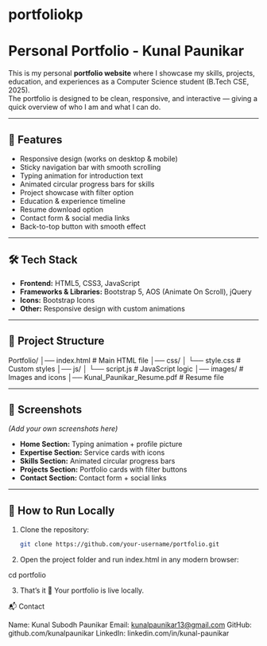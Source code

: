 # portfoliokp

# Personal Portfolio - Kunal Paunikar

This is my personal **portfolio website** where I showcase my skills, projects, education, and experiences as a Computer Science student (B.Tech CSE, 2025).  
The portfolio is designed to be clean, responsive, and interactive — giving a quick overview of who I am and what I can do.

---

## 🌟 Features

- Responsive design (works on desktop & mobile)
- Sticky navigation bar with smooth scrolling
- Typing animation for introduction text
- Animated circular progress bars for skills
- Project showcase with filter option
- Education & experience timeline
- Resume download option
- Contact form & social media links
- Back-to-top button with smooth effect

---

## 🛠️ Tech Stack

- **Frontend:** HTML5, CSS3, JavaScript  
- **Frameworks & Libraries:** Bootstrap 5, AOS (Animate On Scroll), jQuery  
- **Icons:** Bootstrap Icons  
- **Other:** Responsive design with custom animations

---

## 📂 Project Structure

Portfolio/
│── index.html # Main HTML file
│── css/
│ └── style.css # Custom styles
│── js/
│ └── script.js # JavaScript logic
│── images/ # Images and icons
│── Kunal_Paunikar_Resume.pdf # Resume file


---

## 📸 Screenshots

*(Add your own screenshots here)*  

- **Home Section:** Typing animation + profile picture  
- **Expertise Section:** Service cards with icons  
- **Skills Section:** Animated circular progress bars  
- **Projects Section:** Portfolio cards with filter buttons  
- **Contact Section:** Contact form + social links  

---

## 🚀 How to Run Locally

1. Clone the repository:
   ```bash
   git clone https://github.com/your-username/portfolio.git
   
2. Open the project folder and run index.html in any modern browser:

cd portfolio

3. That’s it 🎉 Your portfolio is live locally.

📬 Contact

Name: Kunal Subodh Paunikar
Email: kunalpaunikar13@gmail.com
GitHub: github.com/kunalpaunikar
LinkedIn: linkedin.com/in/kunal-paunikar
